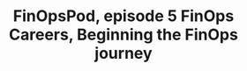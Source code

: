 ---
title: FinOpsPod, episode 5 FinOps Careers, Beginning the FinOps journey
description: The FinOps career path continues to evolve. Hear the perspectives of three practitioners, Vijay Karthavya Kudithipudi, Kate Ferguson and Hector J. Meneses Jr., who have recently started their FinOps career journeys. What is similar to your path? What is different?
date-added: May 2022
type: Podcast
source: FinOps Foundation
label: 
cloud-provider: 
  - Multi-Cloud
framework-capabilities:
  - FinOps Education & Enablement
  - Establishing FinOps Culture
link: https://finopspod.captivate.fm/episode/new-finops-practitioners
permalink: /resources/not-here/
weight: 20
listing: true
---
